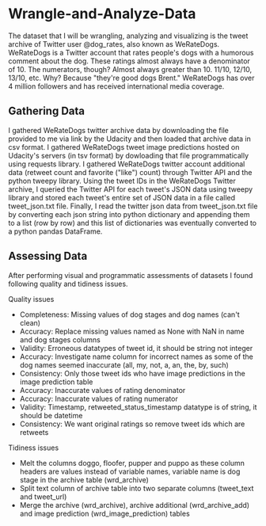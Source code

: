 # Wrangle-and-Analyze-Data
The dataset that I will be wrangling, analyzing and visualizing is the tweet archive of Twitter user @dog_rates, also known as WeRateDogs. WeRateDogs is a Twitter account that rates people's dogs with a humorous comment about the dog. These ratings almost always have a denominator of 10. The numerators, though? Almost always greater than 10. 11/10, 12/10, 13/10, etc. Why? Because "they're good dogs Brent." WeRateDogs has over 4 million followers and has received international media coverage.

## Gathering Data
I gathered WeRateDogs twitter archive data by downloading the file provided to me via link by the Udacity and then loaded that archive data in csv format.
I gathered WeRateDogs tweet image predictions hosted on Udacity's servers (in tsv format) by dowloading that file programmatically using requests library.
I gathered WeRateDogs twitter account additional data (retweet count and favorite ("like") count) through Twitter API and the python tweepy library. Using the tweet IDs in the WeRateDogs Twitter archive, I queried the Twitter API for each tweet's JSON data using tweepy library and stored each tweet's entire set of JSON data in a file called tweet_json.txt file. Finally, I read the twitter json data from tweet_json.txt file by converting each json string into python dictionary and appending them to a list (row by row) and this list of dictionaries was eventually converted to a python pandas DataFrame.

## Assessing Data
After performing visual and programmatic assessments of datasets I found following quality and tidiness issues.

Quality issues
- Completeness: Missing values of dog stages and dog names (can't clean)
- Accuracy: Replace missing values named as None with NaN in name and dog stages columns
- Validity: Erroneous datatypes of tweet id, it should be string not integer
- Accuracy: Investigate name column for incorrect names as some of the dog names seemed inaccurate (all, my, not, a, an, the, by, such)
- Consistency: Only those tweet ids who have image predictions in the image prediction table
- Accuracy: Inaccurate values of rating denominator
- Accuracy: Inaccurate values of rating numerator
- Validity: Timestamp, retweeted_status_timestamp datatype is of string, it should be datetime
- Consistency: We want original ratings so remove tweet ids which are retweets

Tidiness issues
- Melt the columns doggo, floofer, pupper and puppo as these column headers are values instead of variable names, variable name is dog stage in the archive table (wrd_archive)
- Split text column of archive table into two separate columns (tweet_text and tweet_url)
- Merge the archive (wrd_archive), archive additional (wrd_archive_add) and image prediction (wrd_image_prediction) tables
